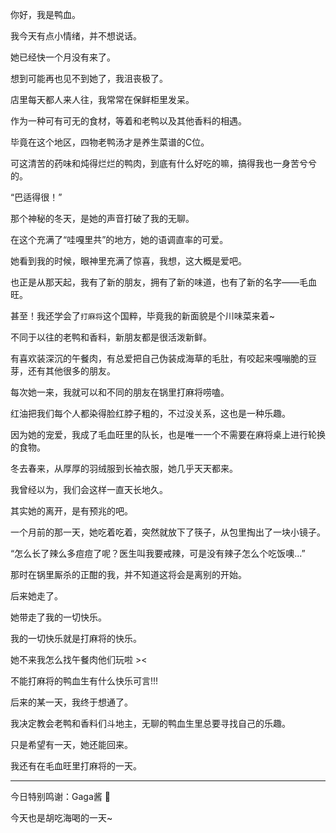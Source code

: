 你好，我是鸭血。

我今天有点小情绪，并不想说话。

她已经快一个月没有来了。

想到可能再也见不到她了，我沮丧极了。

店里每天都人来人往，我常常在保鲜柜里发呆。

作为一种可有可无的食材，等着和老鸭以及其他香料的相遇。

毕竟在这个地区，四物老鸭汤才是养生菜谱的C位。

可这清苦的药味和炖得烂烂的鸭肉，到底有什么好吃的嘛，搞得我也一身苦兮兮的。

“巴适得很！”

那个神秘的冬天，是她的声音打破了我的无聊。

在这个充满了“哇嘎里共”的地方，她的语调直率的可爱。

她看到我的时候，眼神里充满了惊喜，我想，这大概是爱吧。

也正是从那天起，我有了新的朋友，拥有了新的味道，也有了新的名字——毛血旺。

甚至！我还学会了`打麻将`这个国粹，毕竟我的新面貌是个川味菜来着~

不同于以往的老鸭和香料，新朋友都是很活泼新鲜。

有喜欢装深沉的午餐肉，有总爱把自己伪装成海草的毛肚，有咬起来嘎嘣脆的豆芽，还有其他很多的朋友。

每次她一来，我就可以和不同的朋友在锅里打麻将唠嗑。

红油把我们每个人都染得脸红脖子粗的，不过没关系，这也是一种乐趣。

因为她的宠爱，我成了毛血旺里的队长，也是唯一一个不需要在麻将桌上进行轮换的食物。

冬去春来，从厚厚的羽绒服到长袖衣服，她几乎天天都来。

我曾经以为，我们会这样一直天长地久。

其实她的离开，是有预兆的吧。

一个月前的那一天，她吃着吃着，突然就放下了筷子，从包里掏出了一块小镜子。

“怎么长了辣么多痘痘了呢？医生叫我要戒辣，可是没有辣子怎么个吃饭噢...”

那时在锅里厮杀的正酣的我，并不知道这将会是离别的开始。

后来她走了。

她带走了我的一切快乐。

我的一切快乐就是打麻将的快乐。

她不来我怎么找午餐肉他们玩啦 ><

不能打麻将的鸭血生有什么快乐可言!!!

后来的某一天，我终于想通了。

我决定教会老鸭和香料们斗地主，无聊的鸭血生里总要寻找自己的乐趣。

只是希望有一天，她还能回来。

我还有在毛血旺里打麻将的一天。

***

今日特别鸣谢：Gaga酱 🌸

今天也是胡吃海喝的一天~
